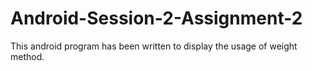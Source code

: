 # Android-Session-2-Assignment-2
This android program has been written to display the usage of weight method.
